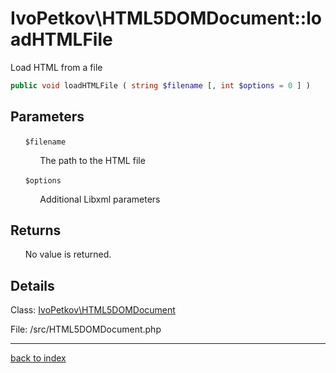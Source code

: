 # IvoPetkov\HTML5DOMDocument::loadHTMLFile

Load HTML from a file

```php
public void loadHTMLFile ( string $filename [, int $options = 0 ] )
```

## Parameters

&nbsp;&nbsp;&nbsp;&nbsp;&nbsp;&nbsp;`$filename`

&nbsp;&nbsp;&nbsp;&nbsp;&nbsp;&nbsp;&nbsp;&nbsp;&nbsp;&nbsp;&nbsp;&nbsp;The path to the HTML file

&nbsp;&nbsp;&nbsp;&nbsp;&nbsp;&nbsp;`$options`

&nbsp;&nbsp;&nbsp;&nbsp;&nbsp;&nbsp;&nbsp;&nbsp;&nbsp;&nbsp;&nbsp;&nbsp;Additional Libxml parameters

## Returns

&nbsp;&nbsp;&nbsp;&nbsp;&nbsp;&nbsp;No value is returned.

## Details

Class: [IvoPetkov\HTML5DOMDocument](ivopetkov.html5domdocument.class.md)

File: /src/HTML5DOMDocument.php

---

[back to index](index.md)


